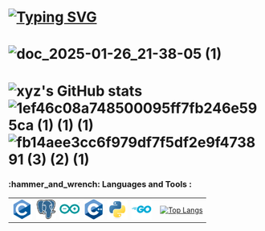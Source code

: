 [![Typing SVG](https://readme-typing-svg.herokuapp.com?font=Oswald&size=40&duration=2500&pause=3000&color=B50000&width=600&height=70&lines=HI+ITS+XYZ%2C+NIGGA)](https://git.io/typing-svg)
===============================================================================================================================================
![doc_2025-01-26_21-38-05 (1)](https://github.com/user-attachments/assets/08726eab-be8b-4650-9f1f-b3ee1b3a43cb)
=============================================================================================================================
![xyz's GitHub stats](https://github-readme-stats.vercel.app/api?username=xyzfbi&show_icons=true&theme=jolly)
![1ef46c08a748500095ff7fb246e595ca (1) (1) (1)](https://github.com/user-attachments/assets/cc3b4757-68be-46eb-b5e6-8336c4d55a81)
![fb14aee3cc6f979df7f5df2e9f473891 (3) (2) (1)](https://github.com/user-attachments/assets/a0ecc22b-b39f-4cac-b5b0-5cf21c5a8aec)
=======================================================================================================================================
<h3 align="left">:hammer_and_wrench: Languages and Tools :</h3>

<table>
  <tr>
    <td align="left">
      <div>
        <img src="https://github.com/devicons/devicon/blob/master/icons/c/c-original.svg" title="C" alt="C" width="40" height="40"/>&nbsp;
        <img src="https://github.com/devicons/devicon/blob/master/icons/postgresql/postgresql-original.svg" title="PostgreSQL" alt="PostgreSQL" width="40" height="40"/>&nbsp;
        <img src="https://github.com/devicons/devicon/blob/master/icons/arduino/arduino-original.svg" title="Arduino" alt="Arduino" width="40" height="40"/>&nbsp;
        <img src="https://github.com/devicons/devicon/blob/master/icons/cplusplus/cplusplus-original.svg" title="C++" alt="C++" width="40" height="40"/>&nbsp;
        <img src="https://github.com/devicons/devicon/blob/master/icons/python/python-original.svg" title="Python" alt="Python" width="40" height="40"/>&nbsp;
        <img src="https://github.com/devicons/devicon/blob/master/icons/go/go-original-wordmark.svg" title="Golang", alt="Golang", width="40" height="40"/>&nbsp;
      </div>
    </td>
    <td align="right">
      <a href="https://github.com/anuraghazra/github-readme-stats">
        <img src="https://github-readme-stats.vercel.app/api/top-langs/?username=xyzfbi" alt="Top Langs">
      </a>
    </td>
  </tr>
</table>

